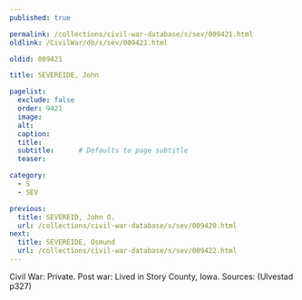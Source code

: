 ```yaml
---
published: true

permalink: /collections/civil-war-database/s/sev/009421.html
oldlink: /CivilWar/db/s/sev/009421.html

oldid: 009421

title: SEVEREIDE, John

pagelist:
  exclude: false
  order: 9421
  image: 
  alt:
  caption:
  title:
  subtitle:      # Defaults to page subtitle
  teaser:

category: 
  - S 
  - SEV

previous:
  title: SEVEREID, John O.
  url: /collections/civil-war-database/s/sev/009420.html  
next:
  title: SEVEREIDE, Osmund
  url: /collections/civil-war-database/s/sev/009422.html   
---
```

Civil War: Private. Post war: Lived in Story County, Iowa. Sources: (Ulvestad p327)